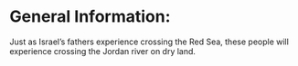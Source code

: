 # General Information:

Just as Israel’s fathers experience crossing the Red Sea, these people will experience crossing the Jordan river on dry land.